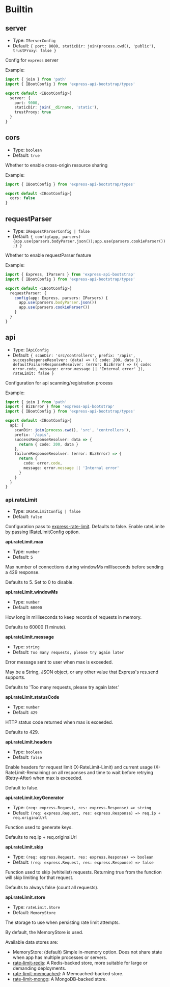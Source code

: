 # Builtin

## server

- Type: `IServerConfig`
- Default: `{ port: 8080, staticDir: join(process.cwd(), 'public'), trustProxy: false }`

Config for `express` server

Example:

```typescript
import { join } from 'path'
import { IBootConfig } from 'express-api-bootstrap/types'

export default <IBootConfig>{
  server: {
    port: 9000,
    staticDir: join(__dirname, 'static'),
    trustProxy: true
  }
}
```

## cors

- Type: `boolean`
- Default: `true`

Whether to enable cross-origin resource sharing

Example:

```typescript
import { IBootConfig } from 'express-api-bootstrap/types'

export default <IBootConfig>{
  cors: false
}
```

## requestParser

- Type: `IRequestParserConfig | false`
- Default: `{ config(app, parsers) {app.use(parsers.bodyParser.json());app.use(parsers.cookieParser());} }`

Whether to enable requestParser feature

Example:

```typescript
import { Express, IParsers } from 'express-api-bootstrap'
import { IBootConfig } from 'express-api-bootstrap/types'

export default <IBootConfig>{
  requestParser: {
    config(app: Express, parsers: IParsers) {
      app.use(parsers.bodyParser.json())
      app.use(parsers.cookieParser())
    }
  }
}
```

## api

- Type: `IApiConfig`
- Default: `{ scanDir: 'src/controllers', prefix: '/apis', successResponseResolver: (data) => ({ code: 200, data }), defaultFailureResponseResolver: (error: BizError) => ({ code: error.code, message: error.message || 'Internal error' }), rateLimit: false }`

Configuration for api scanning/registration process

Example:

```typescript
import { join } from 'path'
import { BizError } from 'express-api-bootstrap'
import { IBootConfig } from 'express-api-bootstrap/types'

export default <IBootConfig>{
  api: {
    scanDir: join(process.cwd(), 'src', 'controllers'),
    prefix: '/apis',
    successResponseResolver: data => {
      return { code: 200, data }
    },
    failureResponseResolver: (error: BizError) => {
      return {
        code: error.code,
        message: error.message || 'Internal error'
      }
    }
  }
}
```

### api.rateLimit

- Type: `IRateLimitConfig | false`
- Default: `false`

Configuration pass to [express-rate-limit](https://github.com/nfriedly/express-rate-limit). Defaults to false. Enable rateLimite by passing IRateLimitConfig option.

**api.rateLimit.max**

- Type: `number`
- Default: `5`

Max number of connections during windowMs milliseconds before sending a 429 response.

Defaults to 5. Set to 0 to disable.

**api.rateLimit.windowMs**

- Type: `number`
- Default: `60000`

How long in milliseconds to keep records of requests in memory.

Defaults to 60000 (1 minute).

**api.rateLimit.message**

- Type: `string`
- Default: `Too many requests, please try again later`

Error message sent to user when max is exceeded.

May be a String, JSON object, or any other value that Express's res.send supports.

Defaults to 'Too many requests, please try again later.'

**api.rateLimit.statusCode**

- Type: `number`
- Default: `429`

HTTP status code returned when max is exceeded.

Defaults to 429.

**api.rateLimit.headers**

- Type: `boolean`
- Default: `false`

Enable headers for request limit (X-RateLimit-Limit) and current usage (X-RateLimit-Remaining) on all responses and time to wait before retrying (Retry-After) when max is exceeded.

Default to false.

**api.rateLimit.keyGenerator**

- Type: `(req: express.Request, res: express.Response) => string`
- Default: `(req: express.Request, res: express.Response) => req.ip + req.originalUrl`

Function used to generate keys.

Defaults to req.ip + req.originalUrl

**api.rateLimit.skip**

- Type: `(req: express.Request, res: express.Response) => boolean`
- Default: `(req: express.Request, res: express.Response) => false`

Function used to skip (whitelist) requests. Returning true from the function will skip limiting for that request.

Defaults to always false (count all requests).

**api.rateLimit.store**

- Type: `rateLimit.Store`
- Default: `MemoryStore`

The storage to use when persisting rate limit attempts.

By default, the MemoryStore is used.

Available data stores are:

- MemoryStore: (default) Simple in-memory option. Does not share state when app has multiple processes or servers.
- [rate-limit-redis](https://github.com/wyattjoh/rate-limit-redis): A Redis-backed store, more suitable for large or demanding deployments.
- [rate-limit-memcached](https://github.com/linyows/rate-limit-memcached): A Memcached-backed store.
- [rate-limit-mongo](https://github.com/2do2go/rate-limit-mongo): A MongoDB-backed store.
